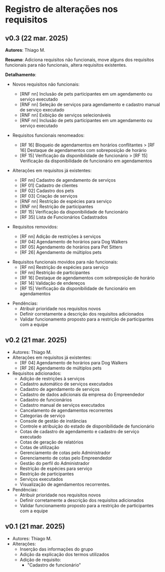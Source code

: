 # Registro de alterações nos requisitos

## v0.3 (22 mar. 2025)
**Autores**: Thiago M.  

**Resumo**: Adiciona requisitos não funcionais, move alguns dos requisitos funcionais para não funcionais, altera requisitos existentes.  

**Detalhamento**:
- Novos requisitos não funcionais:
	+ [RNF nn] Inclusão de pets participantes em um agendamento ou serviço executado
	+ [RNF nn] Seleção de serviços para agendamento e cadastro manual de serviço executado
	+ [RNF nn] Exibição de serviços selecionáveis
	+ [RNF nn] Inclusão de pets participantes em um agendamento ou serviço executado
	
- Requisitos funcionais renomeados:
	* [RF 16] Bloqueio de agendamentos em horários conflitantes > [RF 16] Destaque de agendamentos com sobreposição de horário
	* [RF 15] Verificação da disponibilidade de funcionário > [RF 15] Verificação da disponibilidade de funcionário em agendamentos
	
- Alterações em requisitos já existentes:
	+ [RF nn] Cadastro de agendamento de serviços
	* [RF 01] Cadastro de clientes
	* [RF 02] Cadastro dos pets
	* [RF 03] Criação de serviços
	* [RNF nn] Restrição de espécies para serviço
	* [RNF nn] Restrição de participantes
	* [RF 15] Verificação da disponibilidade de funcionário
	* [RF 35] Lista de Funcionários Cadastrados
	
 - Requisitos removidos:
    * [RF nn] Adição de restrições à serviços
    * [RF 04] Agendamento de horários para Dog Walkers
    * [RF 05] Agendamento de horários para Pet Sitters
   	* [RF 26] Agendamento de múltiplos pets
   	
+ Requisitos funcionais movidos para não funcionais:
	* [RF nn] Restrição de espécies para serviço
	* [RF nn] Restrição de participantes
	* [RF 16] Destaque de agendamentos com sobreposição de horário
	* [RF 14] Validação de endereços
	* [RF 15] Verificação da disponibilidade de funcionário em agendamentos
	
- Pendências:
	+ Atribuír prioridade nos requisitos novos
	+ Definir corretamente a descrição dos requisitos adicionados
	+ Validar funcionamento proposto para a restrição de participantes com a equipe

## v0.2 (21 mar. 2025)
- Autores: Thiago M.
- Alterações em requisitos já existentes:
	* [RF 04] Agendamento de horários para Dog Walkers 
	* [RF 26] Agendamento de múltiplos pets
 - Requisitos adicionados:
    * Adição de restrições à serviços
    * Cadastro automático de serviços executados
    * Cadastro de agendamento de serviços
    * Cadastro de dados adicionais da empresa do Empreendedor
    * Cadastro de funcionários
    * Cadastro manual de serviços executados
    * Cancelamento de agendamentos recorrentes
    * Categorias de serviço
    * Console de gestão de instâncias
    * Controle e atribuição do estado de disponibilidade de funcionário
    * Cotas de cadastro de agendamento e cadastro de serviço executado
    * Cotas de geração de relatórios
    * Cotas de utilização
    * Gerenciamento de cotas pelo Administrador
    * Gerenciamento de cotas pelo Empreendedor
    * Gestão do perfil do Administrador
    * Restrição de espécies para serviço
    * Restrição de participantes
    * Serviços executados
    * Visualização de agendamentos recorrentes.
- Pendências:
	+ Atribuír prioridade nos requisitos novos
	+ Definir corretamente a descrição dos requisitos adicionados
	+ Validar funcionamento proposto para a restrição de participantes com a equipe

## v0.1 (21 mar. 2025)
- Autores: Thiago M.
- Alterações:
	* Inserção das informações do grupo
    * Adição da explicação dos termos utilizados
    * Adição de requisito:
      + "Cadastro de funcionário"
      


